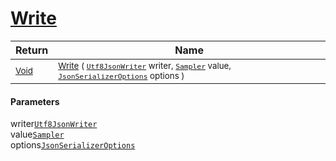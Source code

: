 # [Write](./NetCoreSamplerConverter-100664132.md)



| Return | Name | 
| --- | --- | 
| <sub>[Void](https://docs.microsoft.com/en-us/dotnet/api/System.Void)</sub>| <sub>[Write](./NetCoreSamplerConverter-100664132.md) ( [`Utf8JsonWriter`](https://docs.microsoft.com/en-us/dotnet/api/System.Text.Json.Utf8JsonWriter) writer, [`Sampler`](./../../../Sampler.md) value, [`JsonSerializerOptions`](https://docs.microsoft.com/en-us/dotnet/api/System.Text.Json.JsonSerializerOptions) options )</sub>| <br>


#### Parameters
 writer[`Utf8JsonWriter`](https://docs.microsoft.com/en-us/dotnet/api/System.Text.Json.Utf8JsonWriter)<br> value[`Sampler`](./../../../Sampler.md)<br> options[`JsonSerializerOptions`](https://docs.microsoft.com/en-us/dotnet/api/System.Text.Json.JsonSerializerOptions)
